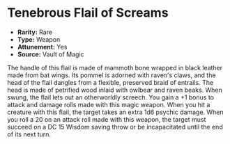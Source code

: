 # Tenebrous Flail of Screams

- **Rarity:** Rare
- **Type:** Weapon
- **Attunement:** Yes
- **Source:** Vault of Magic

The handle of this flail is made of mammoth bone wrapped in black leather made from bat wings. Its pommel is adorned with raven's claws, and the head of the flail dangles from a flexible, preserved braid of entrails. The head is made of petrified wood inlaid with owlbear and raven beaks. When swung, the flail lets out an otherworldly screech. You gain a +1 bonus to attack and damage rolls made with this magic weapon. When you hit a creature with this flail, the target takes an extra 1d6 psychic damage. When you roll a 20 on an attack roll made with this weapon, the target must succeed on a DC 15 Wisdom saving throw or be incapacitated until the end of its next turn.
